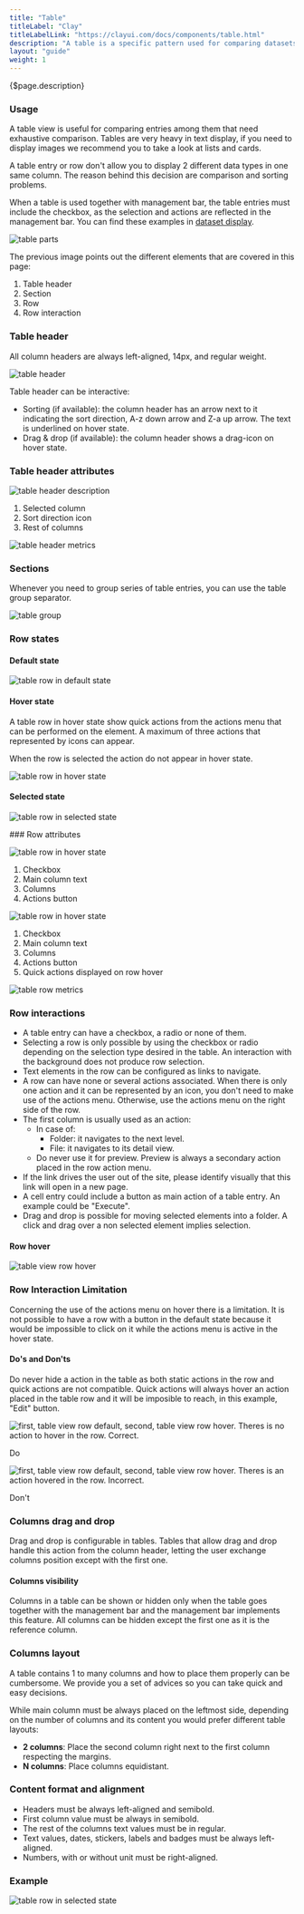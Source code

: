 ```yaml
---
title: "Table"
titleLabel: "Clay"
titleLabelLink: "https://clayui.com/docs/components/table.html"
description: "A table is a specific pattern used for comparing datasets in a very direct an analytical way."
layout: "guide"
weight: 1
---
```


<div class="page-description">{$page.description}</div>

### Usage

A table view is useful for comparing entries among them that need exhaustive comparison. Tables are very heavy in text display, if you need to display images we recommend you to take a look at lists and cards.

A table entry or row don't allow you to display 2 different data types in one same column. The reason behind this decision are comparison and sorting problems.

When a table is used together with management bar, the table entries must include the checkbox, as the selection and actions are reflected in the management bar. You can find these examples in [dataset display](../../dataset_display.html).

![table parts](../../../images/TableParts.jpg)

The previous image points out the different elements that are covered in this page:
1. Table header
2. Section
3. Row
4. Row interaction

### Table header

All column headers are always left-aligned, 14px, and regular weight.

![table header](../../../images/TableHeader.jpg)

Table header can be interactive:
* Sorting (if available): the column header has an arrow next to it indicating the sort direction, A-z down arrow and Z-a up arrow. The text is underlined on hover state.
* Drag & drop (if available): the column header shows a drag-icon on hover state.

### Table header attributes

![table header description](../../../images/TableHeaderParts.jpg)

1. Selected column
2. Sort direction icon
3. Rest of columns

![table header metrics](../../../images/TableHeaderMetrics.jpg)

### Sections

Whenever you need to group series of table entries, you can use the table group separator.

![table group](../../../images/TableViewGroupSeparator.jpg)

### Row states

#### Default state

![table row in default state](../../../images/TableViewDefault.jpg)

#### Hover state

A table row in hover state show quick actions from the actions menu that can be performed on the element. A maximum of three actions that represented by icons can appear.

When the row is selected the action do not appear in hover state.

![table row in hover state](../../../images/TableViewHover.jpg)

#### Selected state

![table row in selected state](../../../images/TableViewSelected.jpg)

### Row attributes

![table row in hover state](../../../images/TableViewDefaultParts.jpg)

1. Checkbox
2. Main column text
3. Columns
4. Actions button

![table row in hover state](../../../images/TableViewHoverParts.jpg)

1. Checkbox
2. Main column text
3. Columns
4. Actions button
5. Quick actions displayed on row hover

![table row metrics](../../../images/TableRowMetrics.jpg)

### Row interactions

* A table entry can have a checkbox, a radio or none of them.
* Selecting a row is only possible by using the checkbox or radio depending on the selection type desired in the table. An interaction with the background does not produce row selection.
* Text elements in the row can be configured as links to navigate.
* A row can have none or several actions associated. When there is only one action and it can be represented by an icon, you don't need to make use of the actions menu. Otherwise, use the actions menu on the right side of the row.
* The first column is usually used as an action:
	* In case of:
		* Folder: it navigates to the next level.
		* File: it navigates to its detail view.
	* Do never use it for preview. Preview is always a secondary action placed in the row action menu.
* If the link drives the user out of the site, please identify visually that this link will open in a new page.
* A cell entry could include a button as main action of a table entry. An example could be "Execute".
* Drag and drop is possible for moving selected elements into a folder. A click and drag over a non selected element implies selection.

#### Row hover

![table view row hover](../../../images/TableViewRowHover.gif)

### Row Interaction Limitation
Concerning the use of the actions menu on hover there is a limitation. It is not possible to have a row with a button in the default state because it would be impossible to click on it while the actions menu is active in the hover state.

#### Do's and Don'ts

Do never hide a action in the table as both static actions in the row and quick actions are not compatible. Quick actions will always hover an action placed in the table row and it will be imposible to reach, in this example, "Edit" button.

<div class="dodont">
	<img class="do" src="../../../images/TableRowInteractionDo.jpg" alt="first, table view row default, second, table view row hover. Theres is no action to hover in the row. Correct.">
	<p class="do">Do</p>
</div>

<div class="dodont">
	<img class="dont" src="../../../images/TableRowInteractionDont.jpg" alt="first, table view row default, second, table view row hover. Theres is an action hovered in the row. Incorrect.">
	<p class="dont">Don't</p>
</div>


### Columns drag and drop

Drag and drop is configurable in tables. Tables that allow drag and drop handle this action from the column header, letting the user exchange columns position except with the first one.

#### Columns visibility

Columns in a table can be shown or hidden only when the table goes together with the management bar and the management bar implements this feature. All columns can be hidden except the first one as it is the reference column.

### Columns layout

A table contains 1 to many columns and how to place them properly can be cumbersome. We provide you a set of advices so you can take quick and easy decisions.

While main column must be always placed on the leftmost side, depending on the number of columns and its content you would prefer different table layouts:
* **2 columns**: Place the second column right next to the first column respecting the margins.
* **N columns**: Place columns equidistant.

### Content format and alignment

* Headers must be always left-aligned and semibold.
* First column value must be always in semibold.
* The rest of the columns text values must be in regular.
* Text values, dates, stickers, labels and badges must be always left-aligned.
* Numbers, with or without unit must be right-aligned.


### Example

![table row in selected state](../../../images/TableExample.jpg)
